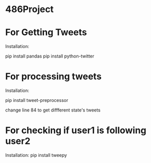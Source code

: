 # 486Project

# For Getting Tweets
Installation:

pip install pandas
pip install python-twitter

# For processing tweets
Installation:

pip install tweet-preprocessor


change line 84 to get diffferent state's tweets

# For checking if user1 is following user2

Installation:
pip install tweepy

 